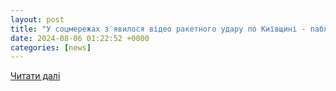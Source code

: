```yaml
---
layout: post
title: "У соцмережах з′явилося відео ракетного удару по Київщині - пабліки обурюються вчинком «режисерів»"
date: 2024-08-06 01:22:52 +0000
categories: [news]
---
```


[Читати далі](https://zn.ua/ukr/war/u-sotsmerezhakh-zjavilosja-video-raketnoho-udaru-po-kijivshchini-pabliki-oburjujutsja-vchinkom-rezhiseriv.html)

